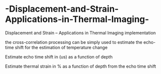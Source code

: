# -Displacement-and-Strain-Applications-in-Thermal-Imaging-
 Displacement and Strain – Applications in Thermal Imaging implementation

 the cross-correlation processing can be simply used to estimate the echo-time shift for the estimation of temperature change


Estimate echo time shift in (us) as a function of depth 

Estimate thermal strain in % as a function of depth from the echo time shift 
 
 
 
 
